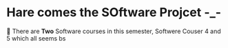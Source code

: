 
# Hare comes the SOftware Projcet -_-

:clap: There are **Two** Software courses in this semester, 
    Softwere Couser 4 and 5 which all seems bs